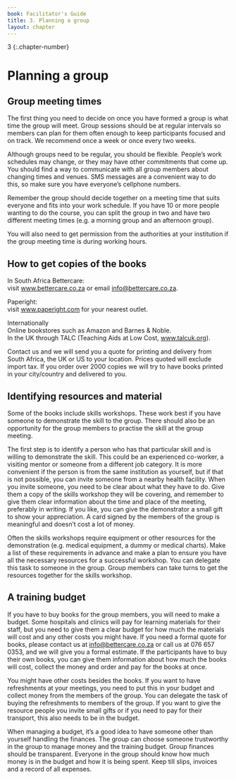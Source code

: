 ```yaml
---
book: Facilitator's Guide
title: 3. Planning a group
layout: chapter
---
```


3
{:.chapter-number}

# Planning a group

## Group meeting times

The first thing you need to decide on once you have formed a group is what time the group will meet. Group sessions should be at regular intervals so members can plan for them often enough to keep participants focused and on track. We recommend once a week or once every two weeks. 

Although groups need to be regular, you should be flexible. People’s work schedules may change, or they may have other commitments that come up. You should find a way to communicate with all group members about changing times and venues. SMS messages are a convenient way to do this, so make sure you have everyone’s cellphone numbers. 

Remember the group should decide together on a meeting time that suits everyone and fits into your work schedule. If you have 10 or more people wanting to do the course, you can split the group in two and have two different meeting times (e.g. a morning group and an afternoon group). 

You will also need to get permission from the authorities at your institution if the group meeting time is during working hours. 

## How to get copies of the books

In South Africa
Bettercare:   
  visit www.bettercare.co.za 
  or email info@bettercare.co.za.   

Paperight:  
  visit www.paperight.com for your nearest outlet.

Internationally  
Online bookstores such as Amazon and Barnes & Noble.  
In the UK through TALC (Teaching Aids at Low Cost, www.talcuk.org).

Contact us and we will send you a quote for printing and delivery from South Africa, the UK or US to your location. Prices quoted will exclude import tax. If you order over 2000 copies we will try to have books printed in your city/country and delivered to you. 

## Identifying resources and material

Some of the books include skills workshops. These work best if you have someone to demonstrate the skill to the group. There should also be an opportunity for the group members to practise the skill at the group meeting. 

The first step is to identify a person who has that particular skill and is willing to demonstrate the skill. This could be an experienced co-worker, a visiting mentor or someone from a different job category. It is more convenient if the person is from the same institution as yourself, but if that is not possible, you can invite someone from a nearby health facility. When you invite someone, you need to be clear about what they have to do. Give them a copy of the skills workshop they will be covering, and remember to give them clear information about the time and place of the meeting, preferably in writing. If you like, you can give the demonstrator a small gift to show your appreciation. A card signed by the members of the group is meaningful and doesn’t cost a lot of money.

Often the skills workshops require equipment or other resources for the demonstration (e.g. medical equipment, a dummy or medical charts). Make a list of these requirements in advance and make a plan to ensure you have all the necessary resources for a successful workshop. You can delegate this task to someone in the group. Group members can take turns to get the resources together for the skills workshop. 

## A training budget

If you have to buy books for the group members, you will need to make a budget. Some hospitals and clinics will pay for learning materials for their staff, but you need to give them a clear budget for how much the materials will cost and any other costs you might have. If you need a formal quote for books, please contact us at info@bettercare.co.za or call us at 076 657 0353, and we will give you a formal estimate. If the participants have to buy their own books, you can give them information about how much the books will cost, collect the money and order and pay for the books at once.

You might have other costs besides the books. If you want to have refreshments at your meetings, you need to put this in your budget and collect money from the members of the group. You can delegate the task of buying the refreshments to members of the group. If you want to give the resource people you invite small gifts or if you need to pay for their transport, this also needs to be in the budget. 

When managing a budget, it’s a good idea to have someone other than yourself handling the finances. The group can choose someone trustworthy in the group to manage money and the training budget. Group finances should be transparent. Everyone in the group should know how much money is in the budget and how it is being spent. Keep till slips, invoices and a record of all expenses. 
